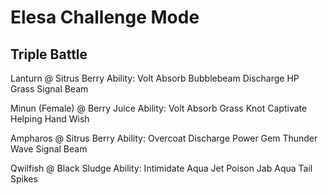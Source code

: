 # Elesa Challenge Mode

## Triple Battle

Lanturn @ Sitrus Berry
Ability: Volt Absorb
Bubblebeam
Discharge
HP Grass
Signal Beam

Minun (Female) @ Berry Juice
Ability: Volt Absorb
Grass Knot
Captivate
Helping Hand
Wish

Ampharos @ Sitrus Berry
Ability: Overcoat
Discharge
Power Gem
Thunder Wave
Signal Beam

Qwilfish @ Black Sludge
Ability: Intimidate
Aqua Jet
Poison Jab
Aqua Tail
Spikes



